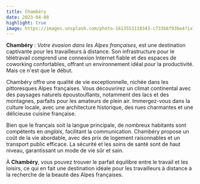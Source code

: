 ```yaml
---
title: Chambéry
date: 2023-04-08
highlight: true
image: https://images.unsplash.com/photo-1613553118343-c733b6f93be4?ixlib=rb-4.0.3&ixid=M3wxMjA3fDB8MHxwaG90by1wYWdlfHx8fGVufDB8fHx8fA%3D%3D&auto=format&fit=crop&w=1335&q=80
---
```


**Chambéry** : _Votre évasion dans les Alpes françaises_, est une destination captivante pour les travailleurs à distance. Son infrastructure pour le télétravail comprend une connexion Internet fiable et des espaces de coworking confortables, offrant un environnement idéal pour la productivité. Mais ce n'est que le début.

Chambéry offre une qualité de vie exceptionnelle, nichée dans les pittoresques Alpes françaises. Vous découvrirez un climat continental avec des paysages naturels époustouflants, notamment des lacs et des montagnes, parfaits pour les amateurs de plein air. Immergez-vous dans la culture locale, avec une architecture historique, des rues charmantes et une délicieuse cuisine française.

Bien que le français soit la langue principale, de nombreux habitants sont compétents en _anglais_, facilitant la communication. Chambéry propose un coût de la vie abordable, avec des prix de logement raisonnables et un transport public efficace. La sécurité et les soins de santé sont de haut niveau, garantissant un mode de vie sûr et sain.

À **Chambéry**, vous pouvez trouver le parfait équilibre entre le travail et les loisirs, ce qui en fait une destination idéale pour les travailleurs à distance à la recherche de la beauté des Alpes françaises.
